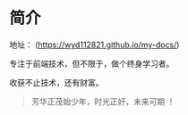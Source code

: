 # 简介

地址： (https://wyd112821.github.io/my-docs/)

专注于前端技术，但不限于，做个终身学习者。

收获不止技术，还有财富。

> 芳华正茂始少年，时光正好，未来可期 ！